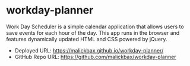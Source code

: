 # workday-planner
Work Day Scheduler is a simple calendar application that allows users to save events for each hour of the day. This app runs  in the browser and features dynamically updated HTML and CSS powered by jQuery.
- Deployed URL: https://malickbax.github.io/workday-planner/
- GitHub Repo URL: https://github.com/malickbax/workday-planner
